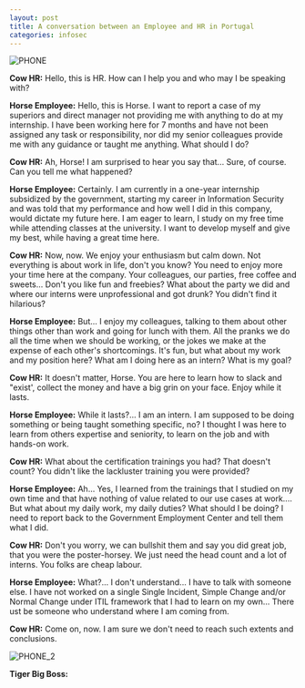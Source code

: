 ```yaml
---
layout: post
title: A conversation between an Employee and HR in Portugal
categories: infosec
---
```


![PHONE](https://dcgc.io/phone_conversation_2.jpeg)

**Cow HR:** Hello, this is HR. How can I help you and who may I be speaking with?

**Horse Employee:** Hello, this is Horse. I want to report a case of my superiors and direct manager not providing me with anything to do at my internship. I have been working here for 7 months and have not been assigned any task or responsibility, nor did my senior colleagues provide me with any guidance or taught me anything. What should I do?

**Cow HR:** Ah, Horse! I am surprised to hear you say that... Sure, of course. Can you tell me what happened?

**Horse Employee:** Certainly. I am currently in a one-year internship subsidized by the government, starting my career in Information Security and was told that my performance and how well I did in this company, would dictate my future here. I am eager to learn, I study on my free time while attending classes at the university. I want to develop myself and give my best, while having a great time here. 

**Cow HR:** Now, now. We enjoy your enthusiasm but calm down. Not everything is about work in life, don't you know? You need to enjoy more your time here at the company. Your colleagues, our parties, free coffee and sweets... Don't you like fun and freebies? What about the party we did and where our interns were unprofessional and got drunk? You didn't find it hilarious?

**Horse Employee:** But... I enjoy my colleagues, talking to them about other things other than work and going for lunch with them. All the pranks we do all the time when we should be working, or the jokes we make at the expense of each other's shortcomings. It's fun, but what about my work and my position here? What am I doing here as an intern? What is my goal?

**Cow HR:** It doesn't matter, Horse. You are here to learn how to slack and "exist', collect the money and have a big grin on your face. Enjoy while it lasts.

**Horse Employee:** While it lasts?... I am an intern. I am supposed to be doing something or being taught something specific, no? I thought I was here to learn from others expertise and seniority, to learn on the job and with hands-on work.

**Cow HR:** What about the certification trainings you had? That doesn't count? You didn't like the lackluster training you were provided?

**Horse Employee:** Ah... Yes, I learned from the trainings that I studied on my own time and that have nothing of value related to our use cases at work.... But what about my daily work, my daily duties? What should I be doing? I need to report back to the Government Employment Center and tell them what I did.

**Cow HR:** Don't you worry, we can bullshit them and say you did great job, that you were the poster-horsey. We just need the head count and a lot of interns. You folks are cheap labour.

**Horse Employee:** What?... I don't understand... I have to talk with someone else. I have not worked on a single Single Incident, Simple Change and/or Normal Change under ITIL framework that I had to learn on my own... There ust be someone who understand where I am coming from.

**Cow HR:** Come on, now. I am sure we don't need to reach such extents and conclusions.

![PHONE_2](https://dcgc.io/boss.jpeg)

**Tiger Big Boss:** 

